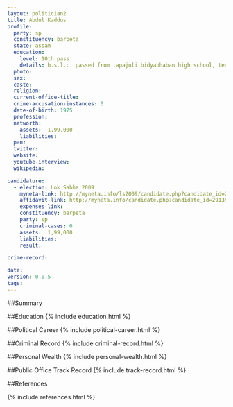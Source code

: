 ```yaml
---
layout: politician2
title: Abdul Kaddus
profile: 
  party: sp
  constituency: barpeta
  state: assam
  education: 
    level: 10th pass
    details: h.s.l.c. passed from tapajuli bidyabhaban high school, textile technology diploma passed from goalpara
  photo: 
  sex: 
  caste: 
  religion: 
  current-office-title: 
  crime-accusation-instances: 0
  date-of-birth: 1975
  profession: 
  networth: 
    assets:  1,99,000
    liabilities: 
  pan: 
  twitter: 
  website: 
  youtube-interview: 
  wikipedia: 

candidature: 
  - election: Lok Sabha 2009
    myneta-link: http://myneta.info/ls2009/candidate.php?candidate_id=2913
    affidavit-link: http://myneta.info/candidate.php?candidate_id=2913&scan=original
    expenses-link: 
    constituency: barpeta 
    party: sp
    criminal-cases: 0
    assets:  1,99,000
    liabilities: 
    result:  

crime-record: 

date: 
version: 0.0.5
tags: 
---
```

##Summary


##Education
{% include education.html %}


##Political Career
{% include political-career.html %}


##Criminal Record
{% include criminal-record.html %}


##Personal Wealth
{% include personal-wealth.html %}


##Public Office Track Record
{% include track-record.html %}


##References


{% include references.html %}